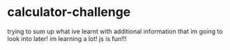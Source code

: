 # calculator-challenge
trying to sum up what ive learnt with additional information that im going to look into later! im learning a lot! js is fun!!!
